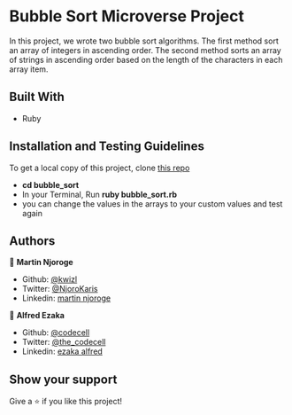 # Bubble Sort Microverse Project

In this project, we wrote two bubble sort algorithms. The first method sort an array of integers in ascending order. The second method sorts an array of strings in ascending order based on the length of the characters in each array item.


## Built With

- Ruby

## Installation and Testing Guidelines
  To get a local copy of this project, clone [this repo](https://github.com/codecell/bubble_sort)
  - **cd bubble_sort**
  - In your Terminal, Run **ruby bubble_sort.rb**
  - you can change the values in the arrays to your custom values and test again

## Authors

👤 **Martin Njoroge**

- Github: [@kwizl](https://github.com/kwizl)
- Twitter: [@NjoroKaris](https://twitter.com/NjoroKaris)
- Linkedin: [martin njoroge](https://www.linkedin.com/in/martin-njoroge-098774110/)

👤 **Alfred Ezaka**

- Github: [@codecell](https://github.com/codecell)
- Twitter: [@the_codecell](https://twitter.com/the_codecell) 
- Linkedin: [ezaka alfred](https://www.linkedin.com/in/alfrednoble/)


## Show your support

Give a ⭐️ if you like this project!
